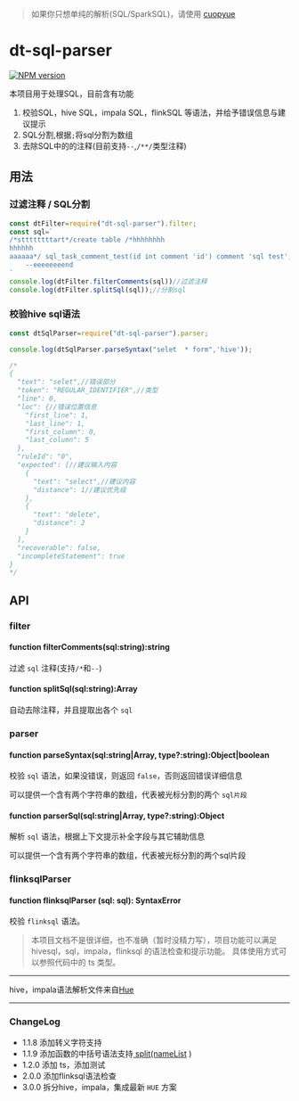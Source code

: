 > 如果你只想单纯的解析(SQL/SparkSQL)，请使用 [cuopyue](https://github.com/HSunboy/cuopyue)

# dt-sql-parser

[![NPM version][npm-image]][npm-url]

[npm-image]: https://img.shields.io/npm/v/dt-sql-parser.svg?style=flat-square
[npm-url]: https://www.npmjs.com/package/dt-sql-parser

本项目用于处理SQL，目前含有功能

1. 校验SQL，hive SQL，impala SQL，flinkSQL 等语法，并给予错误信息与建议提示
2. SQL分割,根据`;`将sql分割为数组
3. 去除SQL中的的注释(目前支持`--`,`/**/`类型注释)

## 用法

### 过滤注释 / SQL分割

``` javascript
const dtFilter=require("dt-sql-parser").filter;
const sql=`
/*sttttttttart*/create table /*hhhhhhhh
hhhhhh
aaaaaa*/ sql_task_comment_test(id int comment 'id') comment 'sql test';
    --eeeeeeeend
`
console.log(dtFilter.filterComments(sql))//过滤注释
console.log(dtFilter.splitSql(sql));//分割sql
```

### 校验hive sql语法

``` javascript
const dtSqlParser=require("dt-sql-parser").parser;

console.log(dtSqlParser.parseSyntax("selet  * form",'hive'));

/*
{
  "text": "selet",//错误部分
  "token": "REGULAR_IDENTIFIER",//类型
  "line": 0,
  "loc": {//错误位置信息
    "first_line": 1,
    "last_line": 1,
    "first_column": 0,
    "last_column": 5
  },
  "ruleId": "0",
  "expected": [//建议输入内容
    {
      "text": "select",//建议内容
      "distance": 1//建议优先级
    },
    {
      "text": "delete",
      "distance": 2
    }
  ],
  "recoverable": false,
  "incompleteStatement": true
}
*/
```

## API

### filter

#### function filterComments(sql:string):string

过滤 `sql` 注释(支持`/*`和`--`)

#### function splitSql(sql:string):Array<string>

自动去除注释，并且提取出各个 `sql`

### parser

#### function parseSyntax(sql:string|Array<string>, type?:string):Object|boolean

校验 `sql` 语法，如果没错误，则返回 `false`，否则返回错误详细信息

可以提供一个含有两个字符串的数组，代表被光标分割的两个 `sql片段`

#### function parserSql(sql:string|Array<string>, type?:string):Object

解析 `sql` 语法，根据上下文提示补全字段与其它辅助信息

可以提供一个含有两个字符串的数组，代表被光标分割的两个sql片段

### flinksqlParser

#### function flinksqlParser (sql: sql): SyntaxError

校验 `flinksql` 语法。

>本项目文档不是很详细，也不准确（暂时没精力写），项目功能可以满足 hivesql，sql，impala，flinksql 的语法检查和提示功能。
具体使用方式可以参照代码中的 ts 类型。
----

hive，impala语法解析文件来自[Hue](https://github.com/cloudera/hue)

----

### ChangeLog

- 1.1.8 添加转义字符支持
- 1.1.9 添加函数的中括号语法支持[ split(nameList](0) )
- 1.2.0 添加 ts，添加测试
- 2.0.0 添加flinksql语法检查
- 3.0.0 拆分hive，impala，集成最新 `HUE` 方案

